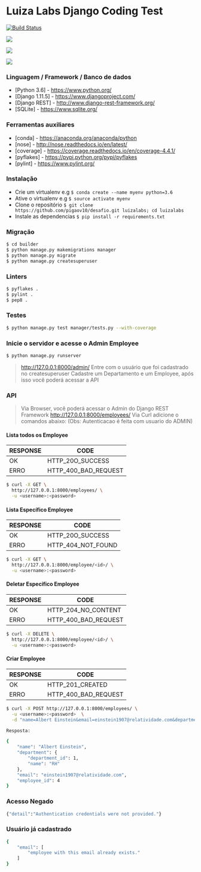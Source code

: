 # Luiza Labs Django Coding Test

[![Build Status](https://travis-ci.org/pigaov10/desafio.svg?branch=master)](https://travis-ci.org/pigaov10/desafio)

<a href="https://codeclimate.com/github/pigaov10/desafio"><img src="https://codeclimate.com/github/pigaov10/desafio/badges/gpa.svg" /></a>

<a href="https://codeclimate.com/github/pigaov10/desafio/coverage"><img src="https://codeclimate.com/github/pigaov10/desafio/badges/coverage.svg" /></a>

<a href="https://codeclimate.com/github/pigaov10/desafio"><img src="https://codeclimate.com/github/pigaov10/desafio/badges/issue_count.svg" /></a>

### Linguagem / Framework / Banco de dados
* [Python 3.6] - https://www.python.org/
* [Django 1.11.5] - https://www.djangoproject.com/
* [Django REST] - http://www.django-rest-framework.org/
* [SQLite] - https://www.sqlite.org/

### Ferramentas auxiliares
* [conda] - https://anaconda.org/anaconda/python
* [nose] - http://nose.readthedocs.io/en/latest/
* [coverage] - https://coverage.readthedocs.io/en/coverage-4.4.1/
* [pyflakes] - https://pypi.python.org/pypi/pyflakes
* [pylint] - https://www.pylint.org/

### Instalação
* Crie um virtualenv e.g `$ conda create --name myenv python=3.6`
* Ative o virtualenv e.g `$ source activate myenv`
* Clone o repositório  `$ git clone https://github.com/pigaov10/desafio.git luizalabs; cd luizalabs`
* Instale as dependencias `$ pip install -r requirements.txt`

### Migração
```sh
$ cd builder
$ python manage.py makemigrations manager
$ python manage.py migrate
$ python manage.py createsuperuser
```

### Linters
```sh
$ pyflakes .
$ pylint .
$ pep8 .
```

### Testes
```sh
$ python manage.py test manager/tests.py --with-coverage
```

### Inicie o servidor e acesse o Admin Employee
```sh
$ python manage.py runserver
```

> <http://127.0.0.1:8000/admin/>
> Entre com o usuário que foi cadastrado no createsuperuser
> Cadastre um Departamento e um Employee, após isso você poderá acessar a API

### API

> Via Browser, você poderá acessar o Admin do Django REST Framework
> http://127.0.0.1:8000/employees/
> Via Curl adicione o comandos abaixo: (Obs: Autenticacao é feita com usuario do ADMIN)

#### Lista todos os Employee

| RESPONSE | CODE |
| ------ | ------ |
| OK | HTTP_20O_SUCCESS |
| ERRO | HTTP_400_BAD_REQUEST |

```sh
$ curl -X GET \
  http://127.0.0.1:8000/employees/ \
  -u <username>:<password>
```

#### Lista Específico Employee

| RESPONSE | CODE |
| ------ | ------ |
| OK | HTTP_20O_SUCCESS |
| ERRO | HTTP_404_NOT_FOUND |


```sh
$ curl -X GET \
  http://127.0.0.1:8000/employee/<id>/ \
  -u <username>:<password>
```

#### Deletar Específico Employee

| RESPONSE | CODE |
| ------ | ------ |
| OK | HTTP_204_NO_CONTENT |
| ERRO | HTTP_400_BAD_REQUEST |

```sh
$ curl -X DELETE \
  http://127.0.0.1:8000/employee/<id>/ \
  -u <username>:<password>
```

#### Criar Employee

| RESPONSE | CODE |
| ------ | ------ |
| OK | HTTP_201_CREATED  |
| ERRO | HTTP_400_BAD_REQUEST |

```sh
$ curl -X POST http://127.0.0.1:8000/employees/ \
  -u <username>:<password>  \
  -d "name=Albert Einstein&email=einstein1907@relatividade.com&department_id=1"

Resposta:

{
    "name": "Albert Einstein",
    "department": {
        "department_id": 1,
        "name": "RH"
    },
    "email": "einstein1907@relatividade.com",
    "employee_id": 4
}

```

### Acesso Negado
```sh
{"detail":"Authentication credentials were not provided."}
```

### Usuário já cadastrado
```sh
{
    "email": [
        "employee with this email already exists."
    ]
}
```
